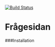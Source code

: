 [![Build Status](https://travis-ci.org/MagnusLj/ramverk1-project.svg?branch=master)](https://travis-ci.org/MagnusLj/ramverk1-project)


Frågesidan
================

###Installation
